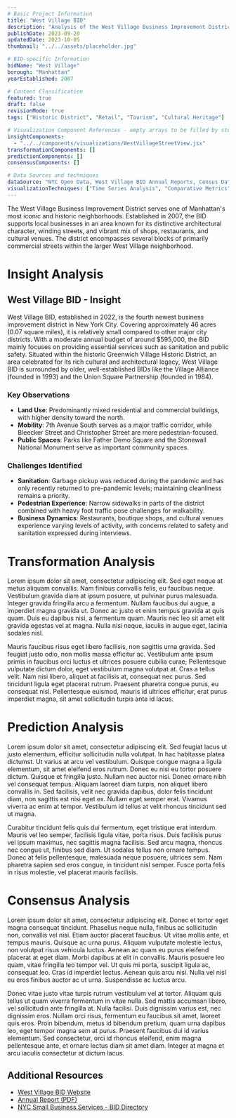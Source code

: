 ```yaml
---
# Basic Project Information
title: "West Village BID"
description: "Analysis of the West Village Business Improvement District in Manhattan."
publishDate: 2023-09-20
updatedDate: 2023-10-05
thumbnail: "../../assets/placeholder.jpg"

# BID-specific Information
bidName: "West Village"
borough: "Manhattan"
yearEstablished: 2007

# Content Classification
featured: true
draft: false
revisionMode: true
tags: ["Historic District", "Retail", "Tourism", "Cultural Heritage"]

# Visualization Component References - empty arrays to be filled by students
insightComponents:
  - "../../components/visualizations/WestVillageStreetView.jsx"
transformationComponents: []
predictionComponents: []
consensusComponents: []

# Data Sources and techniques
dataSource: "NYC Open Data, West Village BID Annual Reports, Census Data, Tourism Statistics"
visualizationTechniques: ["Time Series Analysis", "Comparative Metrics", "Spatial Analysis"]
---
```


The West Village Business Improvement District serves one of Manhattan's most iconic and historic neighborhoods. Established in 2007, the BID supports local businesses in an area known for its distinctive architectural character, winding streets, and vibrant mix of shops, restaurants, and cultural venues. The district encompasses several blocks of primarily commercial streets within the larger West Village neighborhood.

# Insight Analysis

## West Village BID - Insight

West Village BID, established in 2022, is the fourth newest business improvement district in New York City. Covering approximately 46 acres (0.07 square miles), it is relatively small compared to other major city districts. With a moderate annual budget of around $595,000, the BID mainly focuses on providing essential services such as sanitation and public safety. Situated within the historic Greenwich Village Historic District, an area celebrated for its rich cultural and architectural legacy, West Village BID is surrounded by older, well-established BIDs like the Village Alliance (founded in 1993) and the Union Square Partnership (founded in 1984).

### Key Observations
- **Land Use**: Predominantly mixed residential and commercial buildings, with higher density toward the north.
- **Mobility**: 7th Avenue South serves as a major traffic corridor, while Bleecker Street and Christopher Street are more pedestrian-focused.
- **Public Spaces**: Parks like Father Demo Square and the Stonewall National Monument serve as important community spaces.

### Challenges Identified
- **Sanitation**: Garbage pickup was reduced during the pandemic and has only recently returned to pre-pandemic levels; maintaining cleanliness remains a priority.
- **Pedestrian Experience**: Narrow sidewalks in parts of the district combined with heavy foot traffic pose challenges for walkability.
- **Business Dynamics**: Restaurants, boutique shops, and cultural venues experience varying levels of activity, with concerns related to safety and sanitation expressed during interviews.

# Transformation Analysis

Lorem ipsum dolor sit amet, consectetur adipiscing elit. Sed eget neque at metus aliquam convallis. Nam finibus convallis felis, eu faucibus neque. Vestibulum gravida diam at ipsum posuere, ut pulvinar purus malesuada. Integer gravida fringilla arcu a fermentum. Nullam faucibus dui augue, a imperdiet magna gravida ut. Donec ac justo et enim tempus gravida at quis quam. Duis eu dapibus nisi, a fermentum quam. Mauris nec leo sit amet elit gravida egestas vel at magna. Nulla nisi neque, iaculis in augue eget, lacinia sodales nisl.

Mauris faucibus risus eget libero facilisis, non sagittis urna gravida. Sed feugiat justo odio, non mollis massa efficitur ac. Vestibulum ante ipsum primis in faucibus orci luctus et ultrices posuere cubilia curae; Pellentesque vulputate dictum dolor, eget vestibulum magna volutpat at. Cras a tellus velit. Nam nisi libero, aliquet at facilisis at, consequat nec purus. Sed tincidunt ligula eget placerat rutrum. Praesent pharetra congue purus, eu consequat nisl. Pellentesque euismod, mauris id ultrices efficitur, erat purus imperdiet magna, sit amet sollicitudin turpis ante id lacus.

# Prediction Analysis

Lorem ipsum dolor sit amet, consectetur adipiscing elit. Sed feugiat lacus ut justo elementum, efficitur sollicitudin nulla volutpat. In hac habitasse platea dictumst. Ut varius at arcu vel vestibulum. Quisque congue magna a ligula elementum, sit amet eleifend eros rutrum. Donec eu nisi eu tortor posuere dictum. Quisque et fringilla justo. Nullam nec auctor nisi. Donec ornare nibh vel consequat tempus. Aliquam laoreet diam turpis, non aliquet libero convallis in. Sed facilisis, velit nec gravida dapibus, dolor felis tincidunt diam, non sagittis est nisi eget ex. Nullam eget semper erat. Vivamus viverra ac enim at tempor. Vestibulum id tellus at velit rhoncus tincidunt sed ut magna.

Curabitur tincidunt felis quis dui fermentum, eget tristique erat interdum. Mauris vel leo semper, facilisis ligula vitae, porta risus. Duis facilisis purus vel ipsum maximus, nec sagittis magna facilisis. Sed arcu magna, rhoncus nec congue ut, finibus sed diam. Ut sodales tellus non ornare tempus. Donec at felis pellentesque, malesuada neque posuere, ultrices sem. Nam pharetra sapien sed eros congue, in tincidunt nisl semper. Fusce porta felis in risus molestie, vel placerat mauris facilisis.

# Consensus Analysis

Lorem ipsum dolor sit amet, consectetur adipiscing elit. Donec et tortor eget magna consequat tincidunt. Phasellus neque nulla, finibus ac sollicitudin non, convallis vel nisi. Etiam auctor placerat faucibus. Ut vitae mollis ante, et tempus mauris. Quisque ac urna purus. Aliquam vulputate molestie lectus, non volutpat risus vehicula luctus. Aenean ac quam eu purus eleifend placerat at eget diam. Morbi dapibus at elit in convallis. Mauris posuere leo quam, vitae fringilla leo tempor vel. Ut quis mi porta, suscipit ligula ac, consequat leo. Cras id imperdiet lectus. Aenean quis arcu nisi. Nulla vel nisl eu eros finibus auctor ac ut urna. Suspendisse ac luctus arcu.

Donec vitae justo vitae turpis rutrum vestibulum vel at tortor. Aliquam quis tellus ut quam viverra fermentum in vitae nulla. Sed mattis accumsan libero, vel sollicitudin ante fringilla at. Nulla facilisi. Duis dignissim varius est, nec dignissim eros. Nullam orci risus, fermentum eu faucibus sit amet, laoreet quis eros. Proin bibendum, metus id bibendum pretium, quam urna dapibus leo, eget tempor magna sem at purus. Praesent faucibus dui id varius elementum. Sed consectetur, orci id rhoncus eleifend, enim magna pellentesque ante, et ornare lectus diam sit amet diam. Integer at magna et arcu iaculis consectetur at dictum lacus.

## Additional Resources

- [West Village BID Website](https://westvillagebid.org/)
- [Annual Report (PDF)](https://westvillagebid.org/annual-reports/)
- [NYC Small Business Services - BID Directory](https://www1.nyc.gov/site/sbs/neighborhoods/business-improvement-districts.page)
